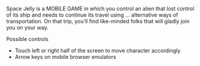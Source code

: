 Space Jelly is a MOBILE GAME in which you control an alien that lost control of its ship and needs to continue its travel using ... alternative ways of transportation.
On that trip, you'll find like-minded folks that will gladly join you on your way.

Possible controls
- Touch left or right half of the screen to move character accordingly
- Arrow keys on mobile browser emulators